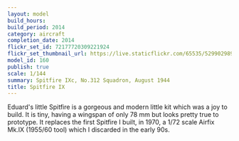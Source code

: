 ```yaml
---
layout: model
build_hours: 
build_period: 2014
category: aircraft
completion_date: 2014
flickr_set_id: 72177720309221924
flickr_set_thumbnail_url: https://live.staticflickr.com/65535/52990298936_8e9332eda1_m.jpg
model_id: 160
publish: true
scale: 1/144
summary: Spitfire IXc, No.312 Squadron, August 1944
title: Spitfire IX
---
```


Eduard's little Spitfire is a gorgeous and modern little kit which was a joy to build. It is tiny, having a wingspan of only 78 mm but looks pretty true to prototype. It replaces the first Spitfire I built, in 1970, a 1/72 scale Airfix Mk.IX (1955/60 tool) which I discarded in the early 90s. 
